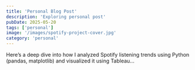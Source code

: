 ```yaml
---
title: 'Personal Blog Post'
description: 'Exploring personal post'
pubDate: 2025-05-20
tags: ['personal']
image: '/images/spotify-project-cover.jpg'
category: 'personal'
---
```


Here’s a deep dive into how I analyzed Spotify listening trends using Python (pandas, matplotlib) and visualized it using Tableau...
